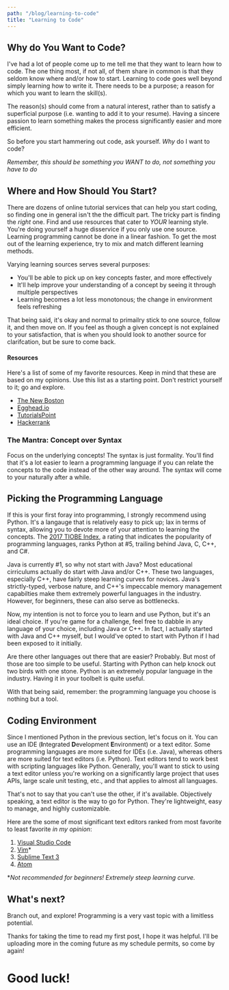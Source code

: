 ```yaml
---
path: "/blog/learning-to-code"
title: "Learning to Code"
---
```


## Why do You Want to Code?
I've had a lot of people come up to me tell me that they want to learn how to code. The one thing most, if not all, of them share in common is that they seldom know where and/or how to start. Learning to code goes well beyond simply learning how to write it. There needs to be a purpose; a reason for which you want to learn the skill(s).

The reason(s) should come from a natural interest, rather than to satisfy a superficial purpose (i.e. wanting to add it to your resume). Having a sincere passion to learn something makes the process significantly easier and more efficient.

So before you start hammering out code, ask yourself. *Why* do I want to code?

*Remember, this should be something you WANT to do, not something you have to do*

## Where and How Should You Start?
There are dozens of online tutorial services that can help you start coding, so finding one in general isn't the the difficult part. The tricky part is finding the *right* one. Find and use resources that cater to *YOUR* learning style. You're doing yourself a huge disservice if you only use one source. Learning programming cannot be done in a linear fashion. To get the most out of the learning experience, try to mix and match different learning methods. 

Varying learning sources serves several purposes:
- You'll be able to pick up on key concepts faster, and more effectively
- It'll help improve your understanding of a concept by seeing it through multiple perspectives
- Learning becomes a lot less monotonous; the change in environment feels refreshing

That being said, it's okay and normal to primailry stick to one source, follow it, and then move on. If you feel as though a given concept is not explained to your satisfaction, that is when you should look to another source for clarifcation, but be sure to come back. 

#### Resources
Here's a list of some of my favorite resources. Keep in mind that these are based on my opinions. Use this list as a starting point. Don't restrict yourself to it; go and explore.
- [The New Boston](https://thenewboston.com/)
- [Egghead.io](https://egghead.io/)
- [TutorialsPoint](https://www.tutorialspoint.com/)
- [Hackerrank](https://www.hackerrank.com/)

### The Mantra: Concept over Syntax
Focus on the underlying concepts! The syntax is just formality. You'll find that it's a lot easier to learn a programming language if you can relate the concepts to the code instead of the other way around. The syntax will come to your naturally after a while.

## Picking the Programming Language
If this is your first foray into programming, I strongly recommend using Python. It's a langauge that is relatively easy to pick up; lax in terms of syntax, allowing you to devote more of your attention to learning the concepts. The [2017 TIOBE Index](https://www.tiobe.com/tiobe-index/), a rating that indicates the popularity of programming languages, ranks Python at #5, trailing behind Java, C, C++, and C#. 

Java is currently #1, so why not start with Java? Most educational cirriculums actually do start with Java and/or C++. These two languages, especially C++, have fairly steep learning curves for novices. Java's strictly-typed, verbose nature, and C++'s impeccable memory management capabilties make them extremely powerful languages in the industry. However, for beginners, these can also serve as bottlenecks. 

Now, my intention is not to force you to learn and use Python, but it's an ideal choice. If you're game for a challenge, feel free to dabble in any language of your choice, including Java or C++. In fact, I actually started with Java and C++ myself, but I would've opted to start with Python if I had been exposed to it initially.

Are there other languages out there that are easier? Probably. But most of those are too simple to be useful. Starting with Python can help knock out two birds with one stone. Python is an extremely popular language in the industry. Having it in your toolbelt is quite useful.

With that being said, remember: the programming language you choose is nothing but a tool. 

## Coding Environment
Since I mentioned Python in the previous section, let's focus on it. You can use an IDE (**I**ntegrated **D**evelopment **E**nvironment) or a text editor. Some programming languages are more suited for IDEs (i.e. Java), whereas others are more suited for text editors (i.e. Python). Text editors tend to work best with scripting languages like Python. Generally, you'll want to stick to using a text editor unless you're working on a significantly large project that uses APIs, large scale unit testing, etc., and that applies to almost all languages.

That's not to say that you can't use the other, if it's available. Objectively speaking, a text editor is the way to go for Python. They're lightweight, easy to manage, and highly customizable.

Here are the some of most significant text editors ranked from most favorite to least favorite *in my opinion*:
1. [Visual Studio Code](https://code.visualstudio.com/)
2. [Vim](https://vim.sourceforge.io/)*
3. [Sublime Text 3](https://www.sublimetext.com/3)
4. [Atom](https://atom.io/)

**Not recommended for beginners! Extremely steep learning curve.*

## What's next?

Branch out, and explore! Programming is a very vast topic with a limitless potential. 

Thanks for taking the time to read my first post, I hope it was helpful. I'll be uploading more in the coming future as my schedule permits, so come by again!

# Good luck!